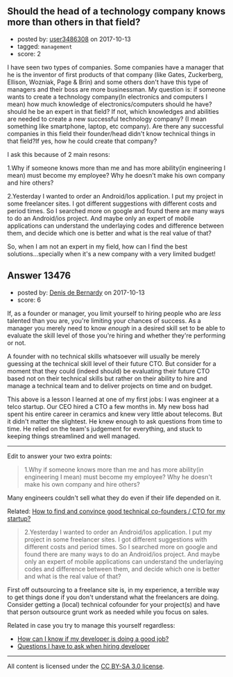 ## Should the head of a technology company knows more than others in that field?

- posted by: [user3486308](https://stackexchange.com/users/4262249/user3486308) on 2017-10-13
- tagged: `management`
- score: 2

<p>I have seen two types of companies. Some companies have a manager that he is the inventor of first products of that company (like Gates, Zuckerberg, Ellison, Wozniak, Page &amp; Brin) and some others don't have this type of managers and their boss are more businessman. My question is: if someone wants to create a technology company(In electronics and computers I mean) how much knowledge of electronics/computers should he have? should he be an expert in that field? If not, which knowledges and abilities are needed to create a new successful technology company? (I mean something like smartphone, laptop, etc company).
Are there any successful companies in this field their founder/head didn't know technical things in that field?If yes, how he could create that company?</p>

<p>I ask this because of 2 main resons:</p>

<p>1.Why if someone knows more than me and has more ability(in engineering    I mean) must become my employee? Why he doesn't make his own company    and hire others?</p>

<p>2.Yesterday I wanted to order an Android/Ios application. I put my project in some freelancer sites. I got different suggestions with different costs and period times. So I searched more on google and found there are many ways to do an Android/ios project. And maybe only an expert of mobile applications can understand the underlaying codes and difference between them, and decide which one is better and what is the real value of that?</p>

<p>So, when I am not an expert in my field, how can I find the best solutions...specially when it's a new company with a very limited budget!</p>



## Answer 13476

- posted by: [Denis de Bernardy](https://stackexchange.com/users/182468/denis-de-bernardy) on 2017-10-13
- score: 6

<p>If, as a founder or manager, you limit yourself to hiring people who are <em>less</em> talented than you are, you're limiting your chances of success. As a manager you merely need to know <em>enough</em> in a desired skill set to be able to evaluate the skill level of those you're hiring and whether they're performing or not.</p>

<p>A founder with no technical skills whatsoever will usually be merely guessing at the technical skill level of their future CTO. But consider for a moment that they could (indeed should) be evaluating their future CTO based not on their technical skills but rather on their ability to hire and manage a technical team and to deliver projects on time and on budget.</p>

<p>This above is a lesson I learned at one of my first jobs: I was engineer at a telco startup. Our CEO hired a CTO a few months in. My new boss had spent his entire career in ceramics and knew very little about telecoms. But it didn't matter the slightest. He knew enough to ask questions from time to time. He relied on the team's judgement for everything, and stuck to keeping things streamlined and well managed.</p>

<hr>

<p>Edit to answer your two extra points:</p>

<blockquote>
  <p>1.Why if someone knows more than me and has more ability(in engineering I mean) must become my employee? Why he doesn't make his own company and hire others?</p>
</blockquote>

<p>Many engineers couldn't sell what they do even if their life depended on it.</p>

<p>Related: <a href="https://startups.stackexchange.com/questions/3151/how-to-find-and-convince-good-technical-co-founders-cto-for-my-startup">How to find and convince good technical co-founders / CTO for my startup?</a></p>

<blockquote>
  <p>2.Yesterday I wanted to order an Android/Ios application. I put my project in some freelancer sites. I got different suggestions with different costs and period times. So I searched more on google and found there are many ways to do an Android/ios project. And maybe only an expert of mobile applications can understand the underlaying codes and difference between them, and decide which one is better and what is the real value of that?</p>
</blockquote>

<p>First off outsourcing to a freelance site is, in my experience, a terrible way to get things done if you don't understand what the freelancers are doing. Consider getting a (local) technical cofounder for your project(s) and have that person outsource grunt work as needed while you focus on sales.</p>

<p>Related in case you try to manage this yourself regardless:</p>

<ul>
<li><a href="https://startups.stackexchange.com/questions/3112/how-can-i-know-if-my-developer-is-doing-a-good-job">How can I know if my developer is doing a good job?</a></li>
<li><a href="https://startups.stackexchange.com/questions/3199/questions-i-have-to-ask-when-hiring-developer">Questions I have to ask when hiring developer</a></li>
</ul>




---

All content is licensed under the [CC BY-SA 3.0 license](https://creativecommons.org/licenses/by-sa/3.0/).
